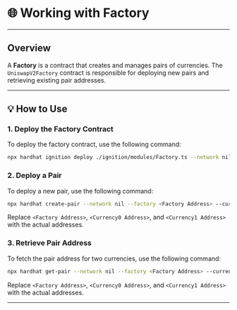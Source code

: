
# 🌐 Working with Factory

---

## Overview

A **Factory** is a contract that creates and manages pairs of currencies. The `UniswapV2Factory` contract is responsible for deploying new pairs and retrieving existing pair addresses.

---

## 💡 How to Use

### 1. Deploy the Factory Contract

To deploy the factory contract, use the following command:

```bash
npx hardhat ignition deploy ./ignition/modules/Factory.ts --network nil --parameters ./ignition/parameters.json
```

### 2. Deploy a Pair

To deploy a new pair, use the following command:

```bash
npx hardhat create-pair --network nil --factory <Factory Address> --currency0 <Currency0 Address> --currency1 <Currency1 Address>
```

Replace `<Factory Address>`, `<Currency0 Address>`, and `<Currency1 Address>` with the actual addresses.

### 3. Retrieve Pair Address

To fetch the pair address for two currencies, use the following command:

```bash
npx hardhat get-pair --network nil --factory <Factory Address> --currency0 <Currency0 Address> --currency1 <Currency1 Address>
```

Replace `<Factory Address>`, `<Currency0 Address>`, and `<Currency1 Address>` with the actual addresses.

---